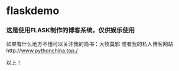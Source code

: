 # flaskdemo
### 这是使用FLASK制作的博客系统，仅供娱乐使用
如果有什么地方不懂可以关注我的简书：大牧莫邪
或者我的私人博客网站http://www.pythonchina.top./


以上！
